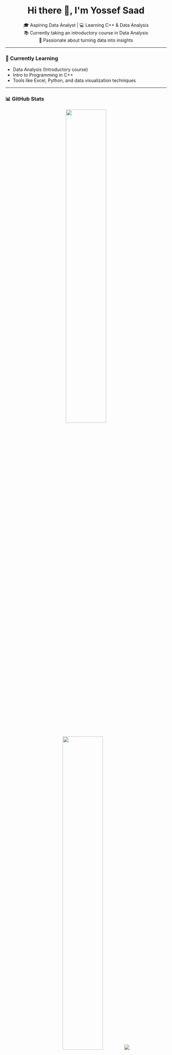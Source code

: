 <h1 align="center">Hi there 👋, I'm Yossef Saad</h1>

<p align="center">
  🎓 Aspiring Data Analyst | 💻 Learning C++ & Data Analysis <br>
  📚 Currently taking an introductory course in Data Analysis <br>
  🚀 Passionate about turning data into insights
</p>

---

### 🌱 Currently Learning
- Data Analysis (Introductory course)
- Intro to Programming in C++
- Tools like Excel, Python, and data visualization techniques

---

### 📊 GitHub Stats
<p align="center">
  <img height="50%" width="auto" src="https://github-readme-stats.vercel.app/api?username=Yossef111c&show_icons=true&count_private=true&theme=darcula&hide_border=true&hide=issues,contribs&bg_color=00000000">
  <img height="50%" width="auto" src="https://github-readme-stats.vercel.app/api/top-langs/?username=Yossef111c&layout=compact&hide_border=true&theme=darcula&bg_color=00000000&langs_count=6&hide=jupyter%20notebook,tex,css,php">
  <img src="https://github-readme-streak-stats.herokuapp.com?user=Yossef111c&theme=darcula&hide_border=true&background=FFFFFF00">
</p>

---

### ☕ Follow Me on Facebook

<p align="center">
  <a href="https://www.facebook.com/yossef.saad.925" target="_blank">
    <img src="https://img.shields.io/badge/Facebook-Follow-blue?style=for-the-badge&logo=facebook&logoColor=white" alt="Follow me on Facebook"/>
  </a>
</p>

---

### 📫 Connect With Me

[![Email](https://img.shields.io/badge/Email-D14836?style=for-the-badge&logo=gmail&logoColor=white)](mailto:yossefsaadcr7@gmail.com)
[![LinkedIn](https://img.shields.io/badge/LinkedIn-0A66C2?style=for-the-badge&logo=linkedin&logoColor=white)](https://www.linkedin.com/in/yossef-saad-7065aa275/)
[![WhatsApp](https://img.shields.io/badge/WhatsApp-25D366?style=for-the-badge&logo=whatsapp&logoColor=white)](https://wa.me/201558377068)
[![TikTok](https://img.shields.io/badge/TikTok-010101?style=for-the-badge&logo=tiktok&logoColor=white)](https://www.tiktok.com/@yossefsaadapoarp)
[![Instagram](https://img.shields.io/badge/Instagram-E4405F?style=for-the-badge&logo=instagram&logoColor=white)](https://www.instagram.com/yossef417)
[![Telegram](https://img.shields.io/badge/Telegram-2CA5E0?style=for-the-badge&logo=telegram&logoColor=white)](https://t.me/yossef202)


